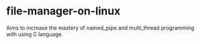 # file-manager-on-linux
Aims to increase the mastery of named_pipe and multi_thread programming with using C language.
